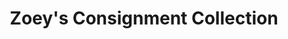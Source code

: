 ---
title: "Zoey's Consignment Collection"
url: /burlington/zoeys-consignment-collection/
shop: charity
---